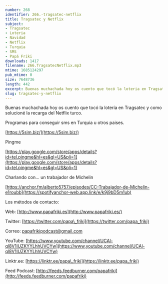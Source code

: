 ```yaml
---
number: 268
identifier: 266.-tragsatec-netflix
title: Tragsatec y Netflix
subject:
- Tragsatec
- Loteria
- Navidad
- Netflix
- Turquia
- SMS
- Papá Friki
downloads: 1417
filename: 266.TragsatecNetflix.mp3
mtime: 1685124297
pub_mtime: 0
size: 7648736
length: 442
excerpt: Buenas muchachada hoy os cuento que tocó la loteria en Tragsatec y como solucioné la recarga del netflix turco.
slug: tragsatec-y-netflix
---
```

Buenas muchachada hoy os cuento que tocó la lotería en Tragsatec y como solucioné la recarga del Netflix turco.

Programas para conseguir sms en Turquia u otros paises.

[https://5sim.biz/](https://5sim.biz/)

Pingme

[https://play.google.com/store/apps/details?id=tel.pingme&hl=es&gl=US&pli=1](https://play.google.com/store/apps/details?id=tel.pingme&hl=es&gl=US&pli=1)

Charlando con... un trabajador de Michelin

[https://anchor.fm/alberto5757/episodes/CC-Trabajador-de-Michelin-e1roubb](https://spotifyanchor-web.app.link/e/k9j9bD5m1ub)

Los métodos de contacto:

Web: [http://www.papafriki.es](http://www.papafriki.es/)

Twitter: [https://twitter.com/papa\_friki](https://twitter.com/papa_friki)

Correo: [papafrikipodcast@gmail.com](https://archive.org/details/papafrikipodast@gmail.com)

YouTube: [https://www.youtube.com/channel/UCAl-ql8V1IUZKYYLhhUVCYw](https://www.youtube.com/channel/UCAl-ql8V1IUZKYYLhhUVCYw)

Linktr.ee: [https://linktr.ee/papa\_friki](https://linktr.ee/papa_friki)

Feed Podcast: [http://feeds.feedburner.com/papafriki](http://feeds.feedburner.com/papafriki)